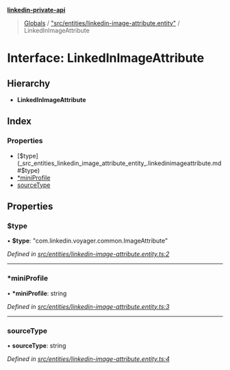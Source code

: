 **[linkedin-private-api](../README.md)**

> [Globals](../globals.md) / ["src/entities/linkedin-image-attribute.entity"](../modules/_src_entities_linkedin_image_attribute_entity_.md) / LinkedInImageAttribute

# Interface: LinkedInImageAttribute

## Hierarchy

- **LinkedInImageAttribute**

## Index

### Properties

- [$type](_src_entities_linkedin_image_attribute_entity_.linkedinimageattribute.md#$type)
- [\*miniProfile](_src_entities_linkedin_image_attribute_entity_.linkedinimageattribute.md#*miniprofile)
- [sourceType](_src_entities_linkedin_image_attribute_entity_.linkedinimageattribute.md#sourcetype)

## Properties

### $type

• **$type**: \"com.linkedin.voyager.common.ImageAttribute\"

_Defined in [src/entities/linkedin-image-attribute.entity.ts:2](https://github.com/eilonmore/linkedin-private-api/blob/84c9c15/src/entities/linkedin-image-attribute.entity.ts#L2)_

---

### \*miniProfile

• **\*miniProfile**: string

_Defined in [src/entities/linkedin-image-attribute.entity.ts:3](https://github.com/eilonmore/linkedin-private-api/blob/84c9c15/src/entities/linkedin-image-attribute.entity.ts#L3)_

---

### sourceType

• **sourceType**: string

_Defined in [src/entities/linkedin-image-attribute.entity.ts:4](https://github.com/eilonmore/linkedin-private-api/blob/84c9c15/src/entities/linkedin-image-attribute.entity.ts#L4)_
